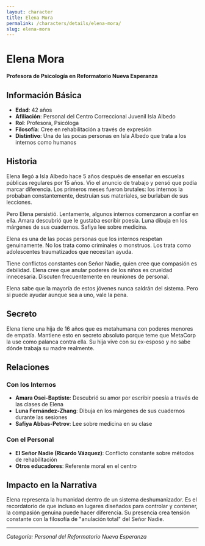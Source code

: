 ```yaml
---
layout: character
title: Elena Mora
permalink: /characters/details/elena-mora/
slug: elena-mora
---
```


# Elena Mora

**Profesora de Psicología en Reformatorio Nueva Esperanza**

## Información Básica
- **Edad**: 42 años
- **Afiliación**: Personal del Centro Correccional Juvenil Isla Albedo
- **Rol**: Profesora, Psicóloga
- **Filosofía**: Cree en rehabilitación a través de expresión
- **Distintivo**: Una de las pocas personas en Isla Albedo que trata a los internos como humanos

## Historia

Elena llegó a Isla Albedo hace 5 años después de enseñar en escuelas públicas regulares por 15 años. Vio el anuncio de trabajo y pensó que podía marcar diferencia. Los primeros meses fueron brutales: los internos la probaban constantemente, destruían sus materiales, se burlaban de sus lecciones.

Pero Elena persistió. Lentamente, algunos internos comenzaron a confiar en ella. Amara descubrió que le gustaba escribir poesía. Luna dibuja en los márgenes de sus cuadernos. Safiya lee sobre medicina.

Elena es una de las pocas personas que los internos respetan genuinamente. No los trata como criminales o monstruos. Los trata como adolescentes traumatizados que necesitan ayuda.

Tiene conflictos constantes con Señor Nadie, quien cree que compasión es debilidad. Elena cree que anular poderes de los niños es crueldad innecesaria. Discuten frecuentemente en reuniones de personal.

Elena sabe que la mayoría de estos jóvenes nunca saldrán del sistema. Pero si puede ayudar aunque sea a uno, vale la pena.

## Secreto

Elena tiene una hija de 16 años que es metahumana con poderes menores de empatía. Mantiene esto en secreto absoluto porque teme que MetaCorp la use como palanca contra ella. Su hija vive con su ex-esposo y no sabe dónde trabaja su madre realmente.

## Relaciones

### Con los Internos
- **Amara Osei-Baptiste**: Descubrió su amor por escribir poesía a través de las clases de Elena
- **Luna Fernández-Zhang**: Dibuja en los márgenes de sus cuadernos durante las sesiones
- **Safiya Abbas-Petrov**: Lee sobre medicina en su clase

### Con el Personal
- **El Señor Nadie (Ricardo Vázquez)**: Conflicto constante sobre métodos de rehabilitación
- **Otros educadores**: Referente moral en el centro

## Impacto en la Narrativa

Elena representa la humanidad dentro de un sistema deshumanizador. Es el recordatorio de que incluso en lugares diseñados para controlar y contener, la compasión genuina puede hacer diferencia. Su presencia crea tensión constante con la filosofía de "anulación total" del Señor Nadie.

---

*Categoría: Personal del Reformatorio Nueva Esperanza*

